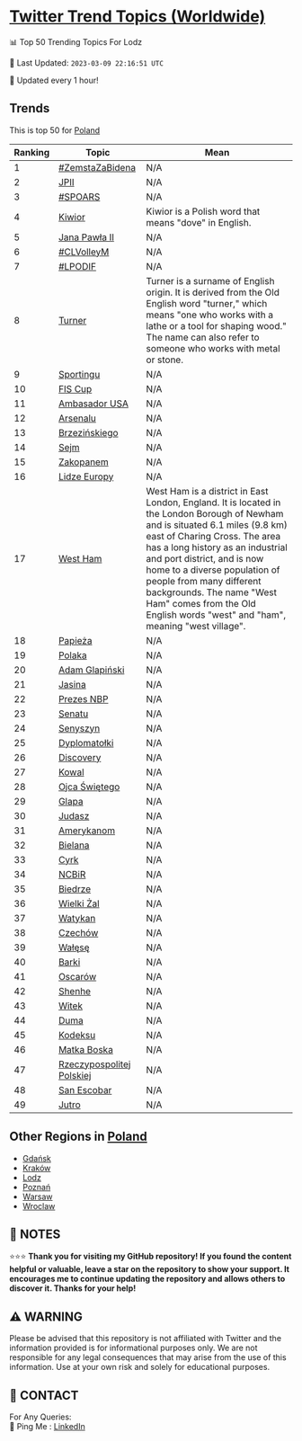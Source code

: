 [Twitter Trend Topics (Worldwide)](https://github.com/ErcinDedeoglu/Twitter-Trend-Topics)
==========


📊 Top 50 Trending Topics For Lodz

📆 Last Updated: `2023-03-09 22:16:51 UTC`

🔧 Updated every 1 hour!


## Trends

This is top 50 for [Poland](</Poland>)

| Ranking | Topic | Mean |
| ------- | ------------ | ------------ |
| 1 | [#ZemstaZaBidena](http://twitter.com/search?q=%23ZemstaZaBidena) | N/A |
| 2 | [JPII](http://twitter.com/search?q=JPII) | N/A |
| 3 | [#SPOARS](http://twitter.com/search?q=%23SPOARS) | N/A |
| 4 | [Kiwior](http://twitter.com/search?q=Kiwior) | Kiwior is a Polish word that means "dove" in English. |
| 5 | [Jana Pawła II](http://twitter.com/search?q=Jana+Paw%c5%82a+II) | N/A |
| 6 | [#CLVolleyM](http://twitter.com/search?q=%23CLVolleyM) | N/A |
| 7 | [#LPODIF](http://twitter.com/search?q=%23LPODIF) | N/A |
| 8 | [Turner](http://twitter.com/search?q=Turner) | Turner is a surname of English origin. It is derived from the Old English word "turner," which means "one who works with a lathe or a tool for shaping wood." The name can also refer to someone who works with metal or stone. |
| 9 | [Sportingu](http://twitter.com/search?q=Sportingu) | N/A |
| 10 | [FIS Cup](http://twitter.com/search?q=FIS+Cup) | N/A |
| 11 | [Ambasador USA](http://twitter.com/search?q=Ambasador+USA) | N/A |
| 12 | [Arsenalu](http://twitter.com/search?q=Arsenalu) | N/A |
| 13 | [Brzezińskiego](http://twitter.com/search?q=Brzezi%c5%84skiego) | N/A |
| 14 | [Sejm](http://twitter.com/search?q=Sejm) | N/A |
| 15 | [Zakopanem](http://twitter.com/search?q=Zakopanem) | N/A |
| 16 | [Lidze Europy](http://twitter.com/search?q=Lidze+Europy) | N/A |
| 17 | [West Ham](http://twitter.com/search?q=West+Ham) | West Ham is a district in East London, England. It is located in the London Borough of Newham and is situated 6.1 miles (9.8 km) east of Charing Cross. The area has a long history as an industrial and port district, and is now home to a diverse population of people from many different backgrounds. The name "West Ham" comes from the Old English words "west" and "ham", meaning "west village". |
| 18 | [Papieża](http://twitter.com/search?q=Papie%c5%bca) | N/A |
| 19 | [Polaka](http://twitter.com/search?q=Polaka) | N/A |
| 20 | [Adam Glapiński](http://twitter.com/search?q=Adam+Glapi%c5%84ski) | N/A |
| 21 | [Jasina](http://twitter.com/search?q=Jasina) | N/A |
| 22 | [Prezes NBP](http://twitter.com/search?q=Prezes+NBP) | N/A |
| 23 | [Senatu](http://twitter.com/search?q=Senatu) | N/A |
| 24 | [Senyszyn](http://twitter.com/search?q=Senyszyn) | N/A |
| 25 | [Dyplomatołki](http://twitter.com/search?q=Dyplomato%c5%82ki) | N/A |
| 26 | [Discovery](http://twitter.com/search?q=Discovery) | N/A |
| 27 | [Kowal](http://twitter.com/search?q=Kowal) | N/A |
| 28 | [Ojca Świętego](http://twitter.com/search?q=Ojca+%c5%9awi%c4%99tego) | N/A |
| 29 | [Glapa](http://twitter.com/search?q=Glapa) | N/A |
| 30 | [Judasz](http://twitter.com/search?q=Judasz) | N/A |
| 31 | [Amerykanom](http://twitter.com/search?q=Amerykanom) | N/A |
| 32 | [Bielana](http://twitter.com/search?q=Bielana) | N/A |
| 33 | [Cyrk](http://twitter.com/search?q=Cyrk) | N/A |
| 34 | [NCBiR](http://twitter.com/search?q=NCBiR) | N/A |
| 35 | [Biedrze](http://twitter.com/search?q=Biedrze) | N/A |
| 36 | [Wielki Żal](http://twitter.com/search?q=Wielki+%c5%bbal) | N/A |
| 37 | [Watykan](http://twitter.com/search?q=Watykan) | N/A |
| 38 | [Czechów](http://twitter.com/search?q=Czech%c3%b3w) | N/A |
| 39 | [Wałęsę](http://twitter.com/search?q=Wa%c5%82%c4%99s%c4%99) | N/A |
| 40 | [Barki](http://twitter.com/search?q=Barki) | N/A |
| 41 | [Oscarów](http://twitter.com/search?q=Oscar%c3%b3w) | N/A |
| 42 | [Shenhe](http://twitter.com/search?q=Shenhe) | N/A |
| 43 | [Witek](http://twitter.com/search?q=Witek) | N/A |
| 44 | [Duma](http://twitter.com/search?q=Duma) | N/A |
| 45 | [Kodeksu](http://twitter.com/search?q=Kodeksu) | N/A |
| 46 | [Matka Boska](http://twitter.com/search?q=Matka+Boska) | N/A |
| 47 | [Rzeczypospolitej Polskiej](http://twitter.com/search?q=Rzeczypospolitej+Polskiej) | N/A |
| 48 | [San Escobar](http://twitter.com/search?q=San+Escobar) | N/A |
| 49 | [Jutro](http://twitter.com/search?q=Jutro) | N/A |



## Other Regions in [Poland](</Poland>)

* [Gdańsk](</Poland/Gdańsk.md>)
* [Kraków](</Poland/Kraków.md>)
* [Lodz](</Poland/Lodz.md>)
* [Poznań](</Poland/Poznań.md>)
* [Warsaw](</Poland/Warsaw.md>)
* [Wroclaw](</Poland/Wroclaw.md>)



## 📝 NOTES

⭐⭐⭐ **Thank you for visiting my GitHub repository! If you found the content helpful or valuable, leave a star on the repository to show your support. It encourages me to continue updating the repository and allows others to discover it. Thanks for your help!**


## ⚠️ WARNING

Please be advised that this repository is not affiliated with Twitter and the information provided is for informational purposes only. We are not responsible for any legal consequences that may arise from the use of this information. Use at your own risk and solely for educational purposes.


## 📨 CONTACT

 For Any Queries:  
            🏓 Ping Me : [LinkedIn](https://www.linkedin.com/in/ercindedeoglu/)

